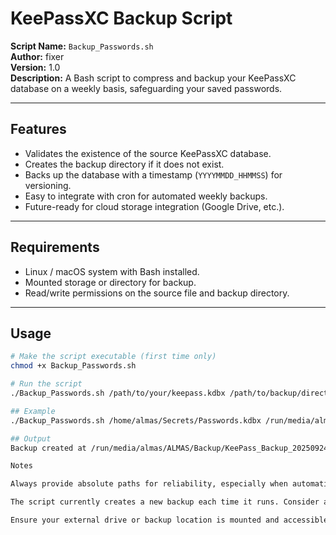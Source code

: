 # KeePassXC Backup Script

**Script Name:** `Backup_Passwords.sh`  
**Author:** fixer  
**Version:** 1.0  
**Description:** A Bash script to compress and backup your KeePassXC database on a weekly basis, safeguarding your saved passwords.

---

## Features

- Validates the existence of the source KeePassXC database.
- Creates the backup directory if it does not exist.
- Backs up the database with a timestamp (`YYYYMMDD_HHMMSS`) for versioning.
- Easy to integrate with cron for automated weekly backups.
- Future-ready for cloud storage integration (Google Drive, etc.).

---

## Requirements

- Linux / macOS system with Bash installed.
- Mounted storage or directory for backup.
- Read/write permissions on the source file and backup directory.

---

## Usage

```bash
# Make the script executable (first time only)
chmod +x Backup_Passwords.sh

# Run the script
./Backup_Passwords.sh /path/to/your/keepass.kdbx /path/to/backup/directory

## Example
./Backup_Passwords.sh /home/almas/Secrets/Passwords.kdbx /run/media/almas/ALMAS/Backup

## Output
Backup created at /run/media/almas/ALMAS/Backup/KeePass_Backup_20250924_235500.kdbx

Notes

Always provide absolute paths for reliability, especially when automating via cron.

The script currently creates a new backup each time it runs. Consider adding a backup rotation or compression for storage efficiency.

Ensure your external drive or backup location is mounted and accessible before running the script.
